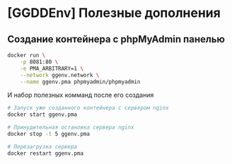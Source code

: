 # [GGDDEnv] Полезные дополнения

## Создание контейнера с phpMyAdmin панелью

```bash
docker run \
    -p 8081:80 \
    -e PMA_ARBITRARY=1 \
    --network ggenv.network \
    --name ggenv.pma phpmyadmin/phpmyadmin
```

И набор полезных комманд после его создания

```bash
# Запуск уже созданного контейнера с сервером nginx
docker start ggenv.pma

# Принудительная остановка сервера nginx
docker stop -t 5 ggenv.pma

# Перезагрузка сервера
docker restart ggenv.pma
```
